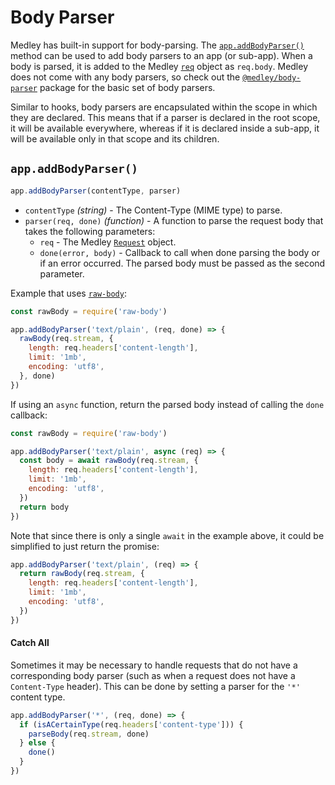 # Body Parser

Medley has built-in support for body-parsing. The [`app.addBodyParser()`](#appaddbodyparser) method
can be used to add body parsers to an app (or sub-app). When a body is parsed, it is added to the
Medley [`req`](Request.md) object as `req.body`. Medley does not come with any body parsers, so
check out the [`@medley/body-parser`](https://github.com/medleyjs/body-parser) package for the
basic set of body parsers.

Similar to hooks, body parsers are encapsulated within the scope in which they
are declared. This means that if a parser is declared in the root scope, it
will be available everywhere, whereas if it is declared inside a sub-app, it
will be available only in that scope and its children.

## `app.addBodyParser()`

```js
app.addBodyParser(contentType, parser)
```

+ `contentType` *(string)* - The Content-Type (MIME type) to parse.
+ `parser(req, done)` *(function)* - A function to parse the request body that takes the following parameters:
  + `req` - The Medley [`Request`](Request.md) object.
  + `done(error, body)` - Callback to call when done parsing the body or if an error occurred. The parsed body must be passed as the second parameter.

Example that uses [`raw-body`](https://github.com/stream-utils/raw-body):

```js
const rawBody = require('raw-body')

app.addBodyParser('text/plain', (req, done) => {
  rawBody(req.stream, {
    length: req.headers['content-length'],
    limit: '1mb',
    encoding: 'utf8',
  }, done)
})
```

If using an `async` function, return the parsed body instead of calling the `done` callback:

```js
const rawBody = require('raw-body')

app.addBodyParser('text/plain', async (req) => {
  const body = await rawBody(req.stream, {
    length: req.headers['content-length'],
    limit: '1mb',
    encoding: 'utf8',
  })
  return body
})
```

Note that since there is only a single `await` in the example above,
it could be simplified to just return the promise:

```js
app.addBodyParser('text/plain', (req) => {
  return rawBody(req.stream, {
    length: req.headers['content-length'],
    limit: '1mb',
    encoding: 'utf8',
  })
})
```

#### Catch All

Sometimes it may be necessary to handle requests that do not have a corresponding
body parser (such as when a request does not have a `Content-Type` header). This
can be done by setting a parser for the `'*'` content type.

```js
app.addBodyParser('*', (req, done) => {
  if (isACertainType(req.headers['content-type'])) {
    parseBody(req.stream, done)
  } else {
    done()
  }
})
```
